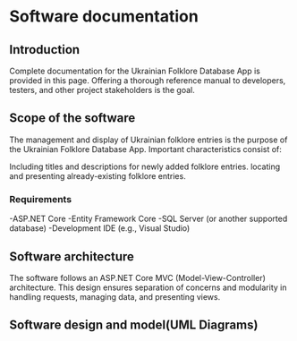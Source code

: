 # Software documentation

## Introduction
Complete documentation for the Ukrainian Folklore Database App is provided in this page. Offering a thorough reference manual to developers, testers, and other project stakeholders is the goal.

## Scope of the software
The management and display of Ukrainian folklore entries is the purpose of the Ukrainian Folklore Database App. Important characteristics consist of:

Including titles and descriptions for newly added folklore entries.
locating and presenting already-existing folklore entries.

### Requirements
-ASP.NET Core
-Entity Framework Core
-SQL Server (or another supported database)
-Development IDE (e.g., Visual Studio)

## Software architecture
The software follows an ASP.NET Core MVC (Model-View-Controller) architecture. This design ensures separation of concerns and modularity in handling requests, managing data, and presenting views.

## Software design and model(UML Diagrams)
